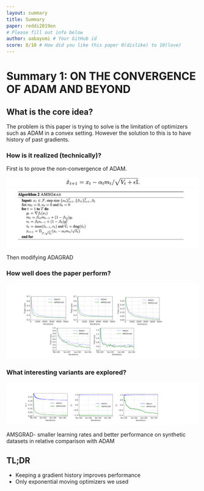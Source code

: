```yaml
---
layout: summary
title: Summary
paper: reddi2019on
# Please fill out info below
author: aabayomi # Your GitHub id
score: 8/10 # How did you like this paper 0(dislike) to 10(love)
---
```


<!-- TODO: Summarize the paper:
* What is the core idea?
* How is it realized (technically)?
* How well does the paper perform?
* What interesting variants are explored? -->

# Summary 1: ON THE CONVERGENCE OF ADAM AND BEYOND

## What is the core idea? ##

The problem is this paper is trying to solve is the limitation of optimizers such as ADAM in a convex setting. However the solution to this is to have history of past gradients.

### How is it realized (technically)? ###

First is to prove the non-convergence of ADAM.

<!-- $$
X_t_+_1 = X_t - \alpha_t m_t / 
$$ -->

<img width="700px" src="reddi2019on_1d.png"/>


<img width="700px" src="reddi2019on_1c.png"/>

Then modifying ADAGRAD

### How well does the paper perform? ###

<img width="700px" src="reddi2019on_1a.png"/>



### What interesting variants are explored? ###


<img width="700px" src="reddi2019on_1b.png"/>

AMSGRAD- smaller learning rates and better performance on synthetic datasets in relative comparison with ADAM

## TL;DR

* Keeping a gradient history improves performance
* Only exponential moving optimizers we used
